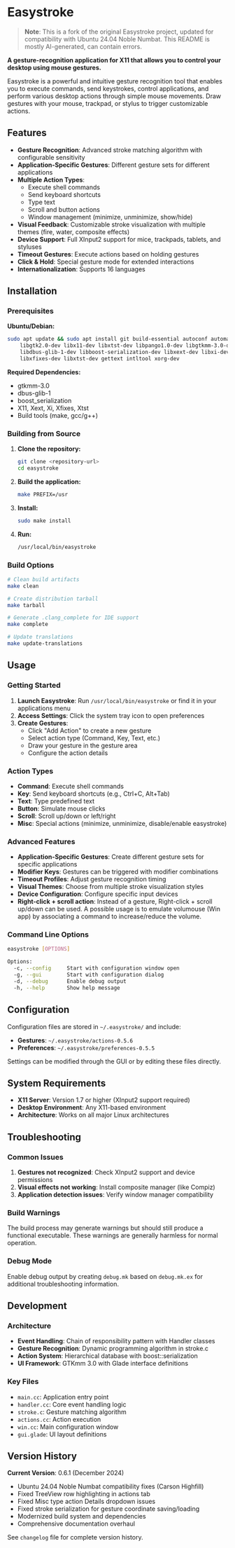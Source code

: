 # Easystroke

> **Note**: This is a fork of the original Easystroke project, updated for compatibility with Ubuntu 24.04 Noble Numbat. This README is mostly AI-generated, can contain errors.

**A gesture-recognition application for X11 that allows you to control your desktop using mouse gestures.**

Easystroke is a powerful and intuitive gesture recognition tool that enables you to execute commands, send keystrokes, control applications, and perform various desktop actions through simple mouse movements. Draw gestures with your mouse, trackpad, or stylus to trigger customizable actions.

## Features

- **Gesture Recognition**: Advanced stroke matching algorithm with configurable sensitivity
- **Application-Specific Gestures**: Different gesture sets for different applications
- **Multiple Action Types**:
  - Execute shell commands
  - Send keyboard shortcuts
  - Type text
  - Scroll and button actions
  - Window management (minimize, unminimize, show/hide)
- **Visual Feedback**: Customizable stroke visualization with multiple themes (fire, water, composite effects)
- **Device Support**: Full XInput2 support for mice, trackpads, tablets, and styluses
- **Timeout Gestures**: Execute actions based on holding gestures
- **Click & Hold**: Special gesture mode for extended interactions
- **Internationalization**: Supports 16 languages

## Installation

### Prerequisites

**Ubuntu/Debian:**
```bash
sudo apt update && sudo apt install git build-essential autoconf automake \
    libgtk2.0-dev libx11-dev libxtst-dev libpango1.0-dev libgtkmm-3.0-dev \
    libdbus-glib-1-dev libboost-serialization-dev libxext-dev libxi-dev \
    libxfixes-dev libxtst-dev gettext intltool xorg-dev
```

**Required Dependencies:**
- gtkmm-3.0
- dbus-glib-1  
- boost_serialization
- X11, Xext, Xi, Xfixes, Xtst
- Build tools (make, gcc/g++)

### Building from Source

1. **Clone the repository:**
   ```bash
   git clone <repository-url>
   cd easystroke
   ```

2. **Build the application:**
   ```bash
   make PREFIX=/usr
   ```

3. **Install:**
   ```bash
   sudo make install
   ```

4. **Run:**
   ```bash
   /usr/local/bin/easystroke
   ```

### Build Options

```bash
# Clean build artifacts
make clean

# Create distribution tarball
make tarball

# Generate .clang_complete for IDE support
make complete

# Update translations
make update-translations
```

## Usage

### Getting Started

1. **Launch Easystroke**: Run `/usr/local/bin/easystroke` or find it in your applications menu
2. **Access Settings**: Click the system tray icon to open preferences
3. **Create Gestures**: 
   - Click "Add Action" to create a new gesture
   - Select action type (Command, Key, Text, etc.)
   - Draw your gesture in the gesture area
   - Configure the action details

### Action Types

- **Command**: Execute shell commands
- **Key**: Send keyboard shortcuts (e.g., Ctrl+C, Alt+Tab)
- **Text**: Type predefined text
- **Button**: Simulate mouse clicks
- **Scroll**: Scroll up/down or left/right
- **Misc**: Special actions (minimize, unminimize, disable/enable easystroke)

### Advanced Features

- **Application-Specific Gestures**: Create different gesture sets for specific applications
- **Modifier Keys**: Gestures can be triggered with modifier combinations
- **Timeout Profiles**: Adjust gesture recognition timing
- **Visual Themes**: Choose from multiple stroke visualization styles
- **Device Configuration**: Configure specific input devices
- **Right-click + scroll action**: Instead of a gesture, Right-click + scroll up/down can be used. 
      A possible usage is to emulate volumouse (Win app) by associating a command to increase/reduce the volume.

### Command Line Options

```bash
easystroke [OPTIONS]

Options:
  -c, --config     Start with configuration window open
  -g, --gui        Start with configuration dialog
  -d, --debug      Enable debug output
  -h, --help       Show help message
```

## Configuration

Configuration files are stored in `~/.easystroke/` and include:

- **Gestures**: `~/.easystroke/actions-0.5.6`
- **Preferences**: `~/.easystroke/preferences-0.5.5`

Settings can be modified through the GUI or by editing these files directly.

## System Requirements

- **X11 Server**: Version 1.7 or higher (XInput2 support required)
- **Desktop Environment**: Any X11-based environment
- **Architecture**: Works on all major Linux architectures

## Troubleshooting

### Common Issues

1. **Gestures not recognized**: Check XInput2 support and device permissions
2. **Visual effects not working**: Install composite manager (like Compiz)
3. **Application detection issues**: Verify window manager compatibility

### Build Warnings

The build process may generate warnings but should still produce a functional executable. These warnings are generally harmless for normal operation.

### Debug Mode

Enable debug output by creating `debug.mk` based on `debug.mk.ex` for additional troubleshooting information.

## Development

### Architecture

- **Event Handling**: Chain of responsibility pattern with Handler classes
- **Gesture Recognition**: Dynamic programming algorithm in stroke.c
- **Action System**: Hierarchical database with boost::serialization
- **UI Framework**: GTKmm 3.0 with Glade interface definitions

### Key Files

- `main.cc`: Application entry point
- `handler.cc`: Core event handling logic  
- `stroke.c`: Gesture matching algorithm
- `actions.cc`: Action execution
- `win.cc`: Main configuration window
- `gui.glade`: UI layout definitions

## Version History

**Current Version**: 0.6.1 (December 2024)
- Ubuntu 24.04 Noble Numbat compatibility fixes (Carson Highfill)
- Fixed TreeView row highlighting in actions tab
- Fixed Misc type action Details dropdown issues
- Fixed stroke serialization for gesture coordinate saving/loading
- Modernized build system and dependencies
- Comprehensive documentation overhaul

See `changelog` file for complete version history.
